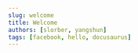 ```yaml
---
slug: welcome
title: Welcome
authors: [slorber, yangshun]
tags: [facebook, hello, docusaurus]
---
```


